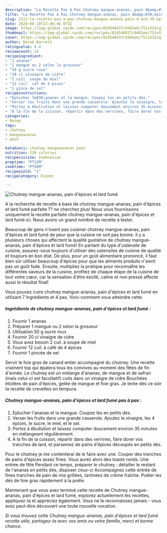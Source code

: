 ```yaml
---
description: "La Recette Pas à Pas Chutney mangue-ananas, pain d&amp;#39;épices et lard fumé"
title: "La Recette Pas à Pas Chutney mangue-ananas, pain d&amp;#39;épices et lard fumé"
slug: 2113-la-recette-pas-a-pas-chutney-mangue-ananas-pain-d-and-39-epices-et-lard-fume
date: 2020-08-18T23:46:46.073Z
image: https://img-global.cpcdn.com/recipes/02d548437c9481e6/751x532cq70/chutney-mangue-ananas-pain-depices-et-lard-fume-photo-principale-de-la-recette.jpg
thumbnail: https://img-global.cpcdn.com/recipes/02d548437c9481e6/751x532cq70/chutney-mangue-ananas-pain-depices-et-lard-fume-photo-principale-de-la-recette.jpg
cover: https://img-global.cpcdn.com/recipes/02d548437c9481e6/751x532cq70/chutney-mangue-ananas-pain-depices-et-lard-fume-photo-principale-de-la-recette.jpg
author: Derek Barrett
ratingvalue: 4.4
reviewcount: 14
recipeingredient:
- "1 ananas"
- "1 mangue ou 2 selon la grosseur"
- "50 g sucre roux"
- "20 cl vinaigre de cidre"
- "2 cuil  soupe de miel"
- "12 cuil  caf de 4 pices"
- "1 pince de sel"
recipeinstructions:
- "Eplucher l&#39;ananas et la mangue. Coupez les en petits dés."
- "Verser les fruits dans une grande casserole. Ajoutez le vinaigre, les 4 épices, le sucre, le miel, et le sel."
- "Portez à ébullution et laissez compoter doucement environ 35 minutes en mélangeant régulièrement."
- "A la fin de la cuisson, répartir dans des verrines, faire dorer vos tranches de lard, et parsemez de pains d&#39;épices découpés en petits dés."
categories:
- Resep
tags:
- chutney
- mangueananas
- pain

katakunci: chutney mangueananas pain 
nutrition: 120 calories
recipecuisine: Indonesian
preptime: "PT12M"
cooktime: "PT56M"
recipeyield: "1"
recipecategory: Dinner

---
```



![Chutney mangue-ananas, pain d&#39;épices et lard fumé](https://img-global.cpcdn.com/recipes/02d548437c9481e6/751x532cq70/chutney-mangue-ananas-pain-depices-et-lard-fume-photo-principale-de-la-recette.jpg)

A la recherche de recette à base de chutney mangue-ananas, pain d&#39;épices et lard fumé parfaite ?? ne cherchez plus! Nous vous fournissons uniquement la recette parfaite chutney mangue-ananas, pain d&#39;épices et lard fumé ici. Nous avons un grand nombre de recette à tester.

Beaucoup de gens n'osent pas cuisiner chutney mangue-ananas, pain d&#39;épices et lard fumé de peur que la cuisine ne soit pas bonne. Il y a plusieurs choses qui affectent la qualité gustative de chutney mangue-ananas, pain d&#39;épices et lard fumé! En partant du type d'ustensile de cuisine, assurez-vous toujours d'utiliser des ustensiles de cuisine de qualité et toujours en bon état. De plus, pour un goût alimentaire prononcé, il faut bien sûr utiliser beaucoup d'épices pour que les aliments produits n'aient pas un goût fade. Ensuite, multipliez la pratique pour reconnaître les différentes saveurs de la cuisine, profitez de chaque étape de la cuisine de tout votre cœur, car la sensation d'être excité, calme et non pressé affecte aussi le résultat final!

<!--inarticleads1-->

Vous pouvez cuire chutney mangue-ananas, pain d&#39;épices et lard fumé en utilisant 7 Ingrédients et 4 pas. Voici comment vous atteindre cette.

##### Ingrédients de chutney mangue-ananas, pain d&#39;épices et lard fumé :

1. Fournir 1 ananas
1. Préparer 1 mangue ou 2 selon la grosseur
1. Utilisation 50 g sucre roux
1. Fournir 20 cl vinaigre de cidre
1. Vous avez besoin 2 cuil. à soupe de miel
1. Fournir 12 cuil. à café de 4 épices
1. Fournir 1 pincée de sel


Servir le foie gras de canard entier accompagné du chutney. Une recette vraiment top qui épatera tous les convives au moment des fêtes de fin d&#39;année. Le chutney est un mélange d&#39;ananas, de mangue et de safran (mais celui-ci est facultatif) cuits dans un vinaigre de cidre Bouchées étoilées de pain d&#39;épices, gelée de mangue et foie gras. Je tente dès ce soir ta recette de crevettes en tempura. 

<!--inarticleads2-->

##### Chutney mangue-ananas, pain d&#39;épices et lard fumé pas à pas :

1. Eplucher l&#39;ananas et la mangue. Coupez les en petits dés.
1. Verser les fruits dans une grande casserole. Ajoutez le vinaigre, les 4 épices, le sucre, le miel, et le sel.
1. Portez à ébullution et laissez compoter doucement environ 35 minutes en mélangeant régulièrement.
1. A la fin de la cuisson, répartir dans des verrines, faire dorer vos tranches de lard, et parsemez de pains d&#39;épices découpés en petits dés.


Pour le chutney je me contenterai de le faire avec une. Couper des tranches de pains d&#39;épices assez fines. Vous aurez alors des toasts ronds. Une entrée de fête Pendant ce temps, préparer le chutney : détailler le restant de l&#39;ananas en petits dés, disposer ceux-ci Accompagnez cette entrée de fines tranches de pain de mie grillées, tartinées de crème fraîche. Poêler les dés de foie gras rapidement à la poêle. 

<!--inarticleads1-->

<p>
Maintenant que vous avez terminé cette recette de Chutney mangue-ananas, pain d&#39;épices et lard fumé, explorez actuellement les recettes, appliquez-la et appréciez également. Vous ne le reconnaissez jamais - vous avez peut-être découvert une toute nouvelle vocation.
</p>

<p>
<i>Si vous trouvez cette Chutney mangue-ananas, pain d&#39;épices et lard fumé recette utile, partagez-la avec vos amis ou votre famille, merci et bonne chance.</i>
</p>
